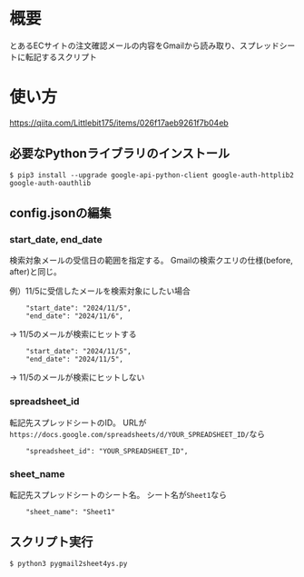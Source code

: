 # 概要
とあるECサイトの注文確認メールの内容をGmailから読み取り、スプレッドシートに転記するスクリプト

# 使い方
https://qiita.com/Littlebit175/items/026f17aeb9261f7b04eb

## 必要なPythonライブラリのインストール
```
$ pip3 install --upgrade google-api-python-client google-auth-httplib2 google-auth-oauthlib
```

## config.jsonの編集
### start_date, end_date
検索対象メールの受信日の範囲を指定する。
Gmailの検索クエリの仕様(before, after)と同じ。

例）11/5に受信したメールを検索対象にしたい場合
```
    "start_date": "2024/11/5",
    "end_date": "2024/11/6",
```

→ 11/5のメールが検索にヒットする

```
    "start_date": "2024/11/5",
    "end_date": "2024/11/5",
``` 

→ 11/5のメールが検索にヒットしない

### spreadsheet_id
転記先スプレッドシートのID。
URLが`https://docs.google.com/spreadsheets/d/YOUR_SPREADSHEET_ID/`なら
```
    "spreadsheet_id": "YOUR_SPREADSHEET_ID",
```

### sheet_name
転記先スプレッドシートのシート名。
シート名が`Sheet1`なら
```
    "sheet_name": "Sheet1"
```

## スクリプト実行
```
$ python3 pygmail2sheet4ys.py
```